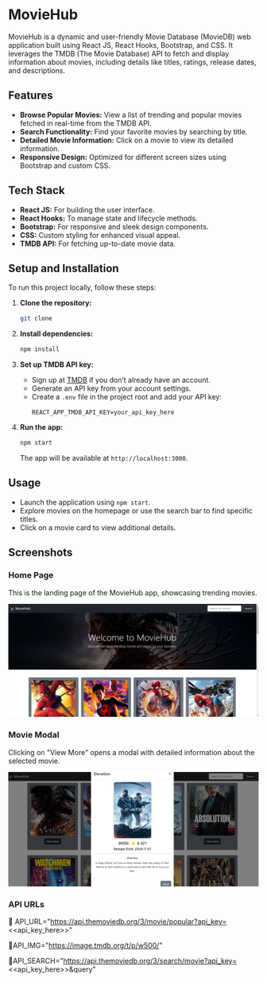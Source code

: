 # MovieHub

MovieHub is a dynamic and user-friendly Movie Database (MovieDB) web application built using React JS, React Hooks, Bootstrap, and CSS. It leverages the TMDB (The Movie Database) API to fetch and display information about movies, including details like titles, ratings, release dates, and descriptions.

## Features

- **Browse Popular Movies:** View a list of trending and popular movies fetched in real-time from the TMDB API.
- **Search Functionality:** Find your favorite movies by searching by title.
- **Detailed Movie Information:** Click on a movie to view its detailed information.
- **Responsive Design:** Optimized for different screen sizes using Bootstrap and custom CSS.

## Tech Stack

- **React JS:** For building the user interface.
- **React Hooks:** To manage state and lifecycle methods.
- **Bootstrap:** For responsive and sleek design components.
- **CSS:** Custom styling for enhanced visual appeal.
- **TMDB API:** For fetching up-to-date movie data.

## Setup and Installation

To run this project locally, follow these steps:

1. **Clone the repository:**
   ```bash
   git clone 
   ```

2. **Install dependencies:**
   ```bash
   npm install
   ```

3. **Set up TMDB API key:**
   - Sign up at [TMDB](https://www.themoviedb.org/) if you don’t already have an account.
   - Generate an API key from your account settings.
   - Create a `.env` file in the project root and add your API key:
     ```env
     REACT_APP_TMDB_API_KEY=your_api_key_here
     ```

4. **Run the app:**
   ```bash
   npm start
   ```
   The app will be available at `http://localhost:3000`.

## Usage

- Launch the application using `npm start`.
- Explore movies on the homepage or use the search bar to find specific titles.
- Click on a movie card to view additional details.

## Screenshots

### Home Page
This is the landing page of the MovieHub app, showcasing trending movies.

![Home Page](./public/images/landing.png)

### Movie Modal
Clicking on "View More" opens a modal with detailed information about the selected movie.

![Movie Modal](./public/images/modal.png)


### API URLs

📌 API_URL="https://api.themoviedb.org/3/movie/popular?api_key=<<api_key_here>>"

📌API_IMG="https://image.tmdb.org/t/p/w500/"

📌API_SEARCH="https://api.themoviedb.org/3/search/movie?api_key=<<api_key_here>>&query"
